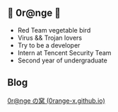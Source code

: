 ## 🍊 0r@nge 🍊
- Red Team vegetable bird
- Virus && Trojan lovers
- Try to be a developer 
- Intern at Tencent Security Team
- Second year of undergraduate 



## Blog

[0r@nge の窝 (0range-x.github.io)](https://0range-x.github.io/)

